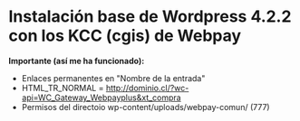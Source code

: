 # Instalación base de Wordpress 4.2.2 con los KCC (cgis) de Webpay
<b>Importante (así me ha funcionado):</b>
  * Enlaces permanentes en "Nombre de la entrada"
  * HTML_TR_NORMAL = http://dominio.cl/?wc-api=WC_Gateway_Webpayplus&xt_compra
  * Permisos del directoio wp-content/uploads/webpay-comun/ (777)
